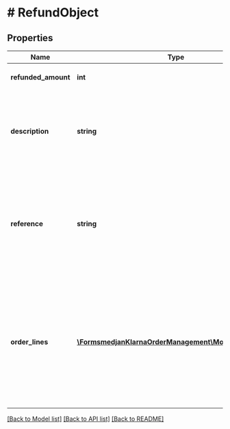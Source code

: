 # # RefundObject

## Properties

Name | Type | Description | Notes
------------ | ------------- | ------------- | -------------
**refunded_amount** | **int** | Refunded amount in minor units. |
**description** | **string** | Description of the refund shown to the customer. Max length is 255 characters. | [optional]
**reference** | **string** | Internal reference to the refund. This will be included in the settlement files. Max length is 255 characters. | [optional]
**order_lines** | [**\FormsmedjanKlarnaOrderManagement\Model\OrderLine[]**](OrderLine.md) | Order lines for the refund shown to the customer. Optional but increases the customer experience. Maximum 1000 order lines. | [optional]

[[Back to Model list]](../../README.md#models) [[Back to API list]](../../README.md#endpoints) [[Back to README]](../../README.md)
